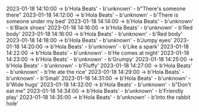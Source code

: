 2023-01-18 14:10:00 -> b'Hola Beats' - b'unknown' - b"There's someone there"
2023-01-18 14:12:00 -> b'Hola Beats' - b'unknown' - b'There is someone under my bed'
2023-01-18 14:14:00 -> b'Hola Beats' - b'unknown' - b'Black shoes'
2023-01-18 14:16:00 -> b'Hola Beats' - b'unknown' - b'Red body'
2023-01-18 14:16:00 -> b'Hola Beats' - b'unknown' - b'Red body'
2023-01-18 14:18:00 -> b'Hola Beats' - b'unknown' - b'Jumpy eyes'
2023-01-18 14:20:00 -> b'Hola Beats' - b'unknown' - b'Like a spark'
2023-01-18 14:22:00 -> b'Hola Beats' - b'unknown' - b'He comes at night'
2023-01-18 14:23:00 -> b'Hola Beats' - b'unknown' - b'Grumpy'
2023-01-18 14:25:00 -> b'Hola Beats' - b'unknown' - b'Fluffy'
2023-01-18 14:27:00 -> b'Hola Beats' - b'unknown' - b'He ate the rice'
2023-01-18 14:29:00 -> b'Hola Beats' - b'unknown' - b'Small'
2023-01-18 14:31:00 -> b'Hola Beats' - b'unknown' - b'Wide hugs'
2023-01-18 14:32:00 -> b'Hola Beats' - b'unknown' - b"Don't eat me"
2023-01-18 14:34:00 -> b'Hola Beats' - b'unknown' - b'Friendly play'
2023-01-18 14:35:00 -> b'Hola Beats' - b'unknown' - b'Into the rabbit hole'
